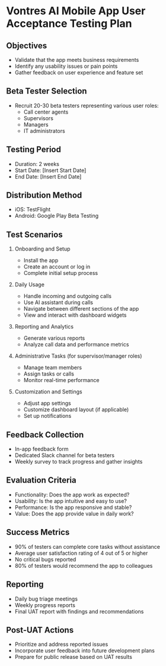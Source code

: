 # Vontres AI Mobile App User Acceptance Testing Plan

## Objectives
- Validate that the app meets business requirements
- Identify any usability issues or pain points
- Gather feedback on user experience and feature set

## Beta Tester Selection
- Recruit 20-30 beta testers representing various user roles:
  - Call center agents
  - Supervisors
  - Managers
  - IT administrators

## Testing Period
- Duration: 2 weeks
- Start Date: [Insert Start Date]
- End Date: [Insert End Date]

## Distribution Method
- iOS: TestFlight
- Android: Google Play Beta Testing

## Test Scenarios

1. Onboarding and Setup
   - Install the app
   - Create an account or log in
   - Complete initial setup process

2. Daily Usage
   - Handle incoming and outgoing calls
   - Use AI assistant during calls
   - Navigate between different sections of the app
   - View and interact with dashboard widgets

3. Reporting and Analytics
   - Generate various reports
   - Analyze call data and performance metrics

4. Administrative Tasks (for supervisor/manager roles)
   - Manage team members
   - Assign tasks or calls
   - Monitor real-time performance

5. Customization and Settings
   - Adjust app settings
   - Customize dashboard layout (if applicable)
   - Set up notifications

## Feedback Collection
- In-app feedback form
- Dedicated Slack channel for beta testers
- Weekly survey to track progress and gather insights

## Evaluation Criteria
- Functionality: Does the app work as expected?
- Usability: Is the app intuitive and easy to use?
- Performance: Is the app responsive and stable?
- Value: Does the app provide value in daily work?

## Success Metrics
- 90% of testers can complete core tasks without assistance
- Average user satisfaction rating of 4 out of 5 or higher
- No critical bugs reported
- 80% of testers would recommend the app to colleagues

## Reporting
- Daily bug triage meetings
- Weekly progress reports
- Final UAT report with findings and recommendations

## Post-UAT Actions
- Prioritize and address reported issues
- Incorporate user feedback into future development plans
- Prepare for public release based on UAT results